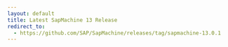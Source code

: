```yaml
---
layout: default
title: Latest SapMachine 13 Release
redirect_to:
  - https://github.com/SAP/SapMachine/releases/tag/sapmachine-13.0.1
---
```

